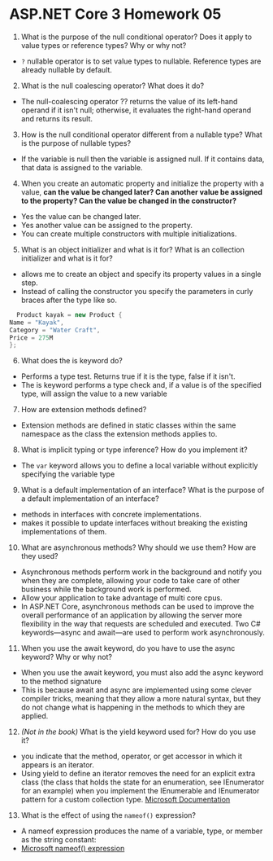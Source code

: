 # ASP.NET Core 3 Homework 05

1. What is the purpose of the null conditional operator? Does it apply to value types or reference types? Why or why not?
  - `?` nullable operator is to set value types to nullable. Reference types are already nullable by default.
2. What is the null coalescing operator? What does it do?
  - The null-coalescing operator ?? returns the value of its left-hand operand if it isn't null; otherwise, it evaluates the right-hand operand and returns its result. 
3. How is the null conditional operator different from a nullable type? What is the purpose of nullable types?
  -  If the variable is null then the variable is assigned null. If it contains data, that data is assigned to the variable.
4. When you create an automatic property and initialize the property with a value, **can the value be changed later? Can another value be assigned to the property? Can the value be changed in the constructor?**
  - Yes the value can be changed later.
  - Yes another value can be assigned to the property.
  - You can create multiple constructors with multiple initializations.
5. What is an object initializer and what is it for? What is an collection initializer and what is it for?
  - allows me to create an object and specify its property values in a single step.
  - Instead of calling the constructor you specify the parameters in curly braces after the type like so.
```cs
  Product kayak = new Product {
Name = "Kayak",
Category = "Water Craft",
Price = 275M
};
```
6. What does the is keyword do?
  - Performs a type test. Returns true if it is the type, false if it isn't.
  - The is keyword performs a type check and, if a value is of the specified type, will assign the value to a new variable
7. How are extension methods defined?
  - Extension methods are defined in static classes within the same namespace as the class the extension methods applies to.
8. What is implicit typing or type inference? How do you implement it?
  - The `var` keyword allows you to define a local variable without explicitly specifying the variable type
9. What is a default implementation of an interface? What is the purpose of a default implementation of an interface?
  - methods in interfaces with concrete implementations.
  - makes it possible to update interfaces without breaking the existing implementations of them.
10. What are asynchronous methods? Why should we use them? How are they used?
  - Asynchronous methods perform work in the background and notify you when they are complete, allowing your code to take care of other business while the background work is performed.
  - Allow your application to take advantage of multi core cpus.
  - In ASP.NET Core, asynchronous methods can be used to improve the overall performance of an application by allowing the server more flexibility in the way that requests are scheduled and executed. Two C# keywords—async and await—are used to perform work asynchronously.
11. When you use the await keyword, do you have to use the async keyword? Why or why not?
  - When you use the await keyword, you must also add the async keyword to the method signature
  - This is because await and async are implemented using some clever compiler tricks, meaning that they allow a more natural syntax, but they do not change what is happening in the methods to which they are applied.
12. *(Not in the book)* What is the yield keyword used for? How do you use it?
  -  you indicate that the method, operator, or get accessor in which it appears is an iterator.
  -  Using yield to define an iterator removes the need for an explicit extra class (the class that holds the state for an enumeration, see IEnumerator<T> for an example) when you implement the IEnumerable and IEnumerator pattern for a custom collection type. [Microsoft Documentation](https://docs.microsoft.com/en-us/dotnet/csharp/language-reference/keywords/yield)
13. What is the effect of using the `nameof()` expression?
  - A nameof expression produces the name of a variable, type, or member as the string constant:
  - [Microsoft nameof() expression](https://docs.microsoft.com/en-us/dotnet/csharp/language-reference/operators/nameof)

